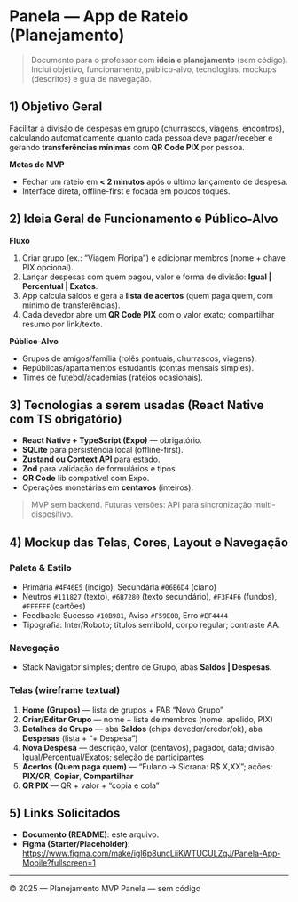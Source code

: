 # Panela — App de Rateio (Planejamento)

> Documento para o professor com **ideia e planejamento** (sem código). Inclui objetivo, funcionamento, público-alvo, tecnologias, mockups (descritos) e guia de navegação.

## 1) Objetivo Geral
Facilitar a divisão de despesas em grupo (churrascos, viagens, encontros), calculando automaticamente quanto cada pessoa deve pagar/receber e gerando **transferências mínimas** com **QR Code PIX** por pessoa.

**Metas do MVP**
- Fechar um rateio em **< 2 minutos** após o último lançamento de despesa.
- Interface direta, offline-first e focada em poucos toques.

## 2) Ideia Geral de Funcionamento e Público-Alvo
**Fluxo**
1. Criar grupo (ex.: “Viagem Floripa”) e adicionar membros (nome + chave PIX opcional).
2. Lançar despesas com quem pagou, valor e forma de divisão: **Igual | Percentual | Exatos**.
3. App calcula saldos e gera a **lista de acertos** (quem paga quem, com mínimo de transferências).
4. Cada devedor abre um **QR Code PIX** com o valor exato; compartilhar resumo por link/texto.

**Público-Alvo**
- Grupos de amigos/família (rolês pontuais, churrascos, viagens).
- Repúblicas/apartamentos estudantis (contas mensais simples).
- Times de futebol/academias (rateios ocasionais).

## 3) Tecnologias a serem usadas (React Native com TS obrigatório)
- **React Native + TypeScript (Expo)** — obrigatório.
- **SQLite** para persistência local (offline-first).
- **Zustand ou Context API** para estado.
- **Zod** para validação de formulários e tipos.
- **QR Code** lib compatível com Expo.
- Operações monetárias em **centavos** (inteiros).

> MVP sem backend. Futuras versões: API para sincronização multi-dispositivo.

## 4) Mockup das Telas, Cores, Layout e Navegação
### Paleta & Estilo
- Primária `#4F46E5` (índigo), Secundária `#06B6D4` (ciano)
- Neutros `#111827` (texto), `#6B7280` (texto secundário), `#F3F4F6` (fundos), `#FFFFFF` (cartões)
- Feedback: Sucesso `#10B981`, Aviso `#F59E0B`, Erro `#EF4444`
- Tipografia: Inter/Roboto; títulos semibold, corpo regular; contraste AA.

### Navegação
- Stack Navigator simples; dentro de Grupo, abas **Saldos | Despesas**.

### Telas (wireframe textual)
1) **Home (Grupos)** — lista de grupos + FAB “Novo Grupo”
2) **Criar/Editar Grupo** — nome + lista de membros (nome, apelido, PIX)
3) **Detalhes do Grupo** — aba **Saldos** (chips devedor/credor/ok), aba **Despesas** (lista + “+ Despesa”)
4) **Nova Despesa** — descrição, valor (centavos), pagador, data; divisão Igual/Percentual/Exatos; seleção de participantes
5) **Acertos (Quem paga quem)** — “Fulano → Sicrana: R$ X,XX”; ações: **PIX/QR**, **Copiar**, **Compartilhar**
6) **QR PIX** — QR + valor + “copia e cola”

## 5) Links Solicitados
- **Documento (README)**: este arquivo.
- **Figma (Starter/Placeholder)**: https://www.figma.com/make/igl6p8uncLiiKWTUCULZqJ/Panela-App-Mobile?fullscreen=1

---
© 2025 — Planejamento MVP Panela — sem código
